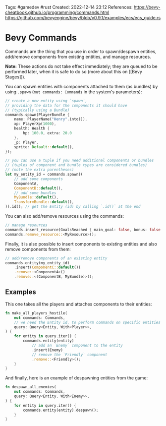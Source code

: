 Tags: #gamedev #rust 
Created: 2022-12-14 23:12
References: https://bevy-cheatbook.github.io/programming/commands.html https://github.com/bevyengine/bevy/blob/v0.9.1/examples/ecs/ecs_guide.rs

# Bevy Commands
Commands are the thing that you use in order to spawn/despawn entities, add/remove components from existing entities, and manage resources.

**Note:** These actions do not take effect immediately; they are queued to be performed later, when it is safe to do so (more about this on [[Bevy Stages]]).

You can spawn entities with components attached to them (as bundles) by using `.spawn` (`mut commands: Commands` in the system's parameters):

```rust
// create a new entity using `spawn`,
// providing the data for the components it should have
// (typically using a Bundle)
commands.spawn(PlayerBundle {
	name: PlayerName("Henry".into()),
	xp: PlayerXp(1000),
	health: Health {
		hp: 100.0, extra: 20.0
	},
	_p: Player,
	sprite: Default::default(),
});

// you can use a tuple if you need additional components or bundles
// (tuples of component and bundle types are considered bundles)
// (note the extra parentheses)
let my_entity_id = commands.spawn((
	// add some components
	ComponentA,
	ComponentB::default(),
	// add some bundles
	MyBundle::default(),
	TransformBundle::default(),
)).id(); // get the Entity (id) by calling `.id()` at the end
```

You can also add/remove resources using the commands:

```rust
// manage resources
commands.insert_resource(GoalsReached { main_goal: false, bonus: false });
commands.remove_resource::<MyResource>();
```

Finally, it is also possible to insert components to existing entities and also remove components from them:

```rust
// add/remove components of an existing entity
commands.entity(my_entity_id)
	.insert(ComponentC::default())
	.remove::<ComponentA>()
	.remove::<(ComponentB, MyBundle)>();
```

## Examples
This one takes all the players and attaches components to their entities:

```rust
fn make_all_players_hostile(
    mut commands: Commands,
    // we need the Entity id, to perform commands on specific entities
    query: Query<Entity, With<Player>>,
) {
    for entity in query.iter() {
        commands.entity(entity)
            // add an `Enemy` component to the entity
            .insert(Enemy)
            // remove the `Friendly` component
            .remove::<Friendly>();
    }
}
```

And finally, here is an example of despawning entities from the game:

```rust
fn despawn_all_enemies(
    mut commands: Commands,
    query: Query<Entity, With<Enemy>>,
) {
    for entity in query.iter() {
        commands.entity(entity).despawn();
    }
}
```